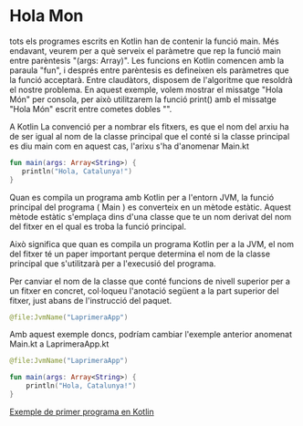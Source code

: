 # Hola Mon

tots els programes escrits en Kotlin han de contenir la funció main. Més endavant, veurem per a què serveix el paràmetre que rep la funció main entre parèntesis "(args: Array<String>)". Les funcions en Kotlin comencen amb la paraula "fun", i després entre parèntesis es defineixen els paràmetres que la funció acceptarà. Entre claudàtors, disposem de l'algoritme que resoldrà el nostre problema. En aquest exemple, volem mostrar el missatge "Hola Món" per consola, per això utilitzarem la funció print() amb el missatge "Hola Món" escrit entre cometes dobles "".

A Kotlin La convenció per a nombrar els fitxers, es que el nom del arxiu ha de ser igual al nom de la classe principal que el conté si la classe principal es diu main com en aquest cas, l'arixu s'ha d'anomenar Main.kt

```kotlin
fun main(args: Array<String>) {
   println("Hola, Catalunya!")
}
```

Quan es compila un programa amb Kotlin per a l'entorn JVM, la funció principal del programa ( Main ) es converteix en un mètode estàtic. Aquest mètode estàtic s'emplaça dins d'una classe que te un nom derivat del nom del fitxer en el qual es troba la funció principal.

Això significa que quan es compila un programa Kotlin per a la JVM, el nom del fitxer té un paper important perque determina el nom de la classe principal que s'utilitzarà per a l'execusió del programa.

Per canviar el nom de la classe que conté funcions de nivell superior per a un fitxer en concret, col·loqueu l'anotació següent a la part superior del fitxer, just abans de l'instrucció del paquet.

```kotlin
@file:JvmName("LaprimeraApp")
```

Amb aquest exemple doncs, podríam cambiar l'exemple anterior anomenat Main.kt a LaprimeraApp.kt

```kotlin
@file:JvmName("LaprimeraApp")

fun main(args: Array<String>) {
    println("Hola, Catalunya!")
}
```

[Exemple de primer programa en Kotlin](https://github.com/marcmoiagese/curskotlin/blob/master/1-Hola_mon/Exemple1/src/main/kotlin/Main.kt)
